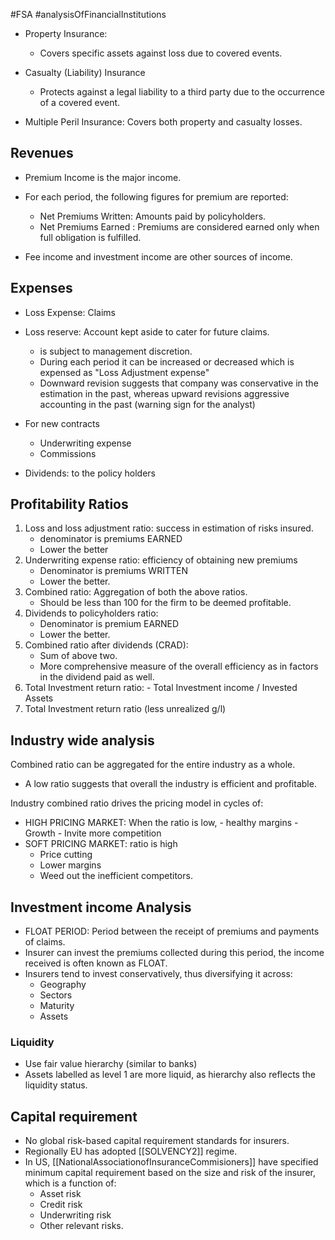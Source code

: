 #FSA #analysisOfFinancialInstitutions 

- Property Insurance:
	- Covers specific assets against loss due to covered events. 
- Casualty (Liability) Insurance 
	- Protects against a legal liability to a third party due to the occurrence of a covered event. 

- Multiple Peril Insurance: Covers both property and casualty losses. 

## Revenues 
- Premium Income is the major income.
- For each period, the following figures for premium are reported: 
	 - Net Premiums Written: Amounts paid by policyholders.  
	- Net Premiums Earned : Premiums are considered earned only when full obligation is fulfilled. 

- Fee income and investment income are other sources of income. 

## Expenses 
- Loss Expense: Claims 
- Loss reserve: Account kept aside to cater for future claims.
	- is subject to management discretion. 
	- During each period it can be increased or decreased which is expensed as "Loss Adjustment expense"
	- Downward revision suggests that company was conservative in the estimation in the past, whereas upward revisions aggressive accounting in the past (warning sign for the analyst)

- For new contracts
	- Underwriting expense 
	- Commissions 

- Dividends: to the policy holders 

## Profitability Ratios 
1. Loss and loss adjustment ratio: success in estimation of risks insured. 
   - denominator is premiums EARNED  
   - Lower the better
2. Underwriting expense ratio: efficiency of obtaining new premiums 
   - Denominator is premiums WRITTEN 
   - Lower the better. 
3. Combined ratio: Aggregation of both the above ratios. 
   - Should be less than 100 for the firm to be deemed profitable. 
4. Dividends to policyholders ratio: 
   - Denominator is premium EARNED 
   - Lower the better. 
5. Combined ratio after dividends (CRAD):
   - Sum of above two. 
   - More comprehensive measure of the overall efficiency as in factors in the dividend paid as well. 
6. Total Investment return ratio: 
	   - Total Investment income / Invested Assets 
7. Total Investment return ratio (less unrealized g/l)

## Industry wide analysis 
Combined ratio can be aggregated for the entire industry as a whole. 
- A low ratio suggests that overall the industry is efficient and profitable. 

Industry combined ratio drives the pricing model in cycles of:   
- HIGH PRICING MARKET: When the ratio is low, 
	  - healthy margins 
	  - Growth
	  - Invite more competition 
-  SOFT PRICING MARKET: ratio is high 
	- Price cutting 
	- Lower margins 
	- Weed out the inefficient competitors. 

## Investment income Analysis
- FLOAT PERIOD: Period between the receipt of premiums and payments of claims. 
- Insurer can invest the premiums collected during this period, the income received is often known as FLOAT.
- Insurers tend to invest conservatively, thus diversifying it across: 
	- Geography
	- Sectors 
	- Maturity 
	- Assets 

### Liquidity 
- Use fair value hierarchy (similar to banks)
- Assets labelled as level 1 are more liquid, as hierarchy also reflects the liquidity status. 

## Capital requirement 
- No global risk-based capital requirement standards for insurers. 
- Regionally EU has adopted [[SOLVENCY2]] regime. 
- In US, [[NationalAssociationofInsuranceCommisioners]] have specified minimum capital requirement based on the size and risk of the insurer, which is a function of:
  - Asset risk 
  - Credit risk 
  - Underwriting risk 
  - Other relevant risks. 

